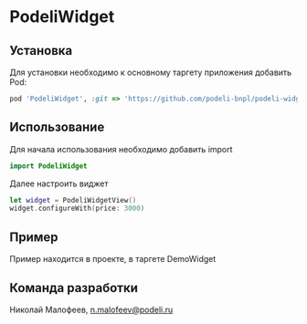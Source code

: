 # PodeliWidget

## Установка

Для установки необходимо к основному таргету приложения добавить Pod:
```ruby
pod 'PodeliWidget', :git => 'https://github.com/podeli-bnpl/podeli-widget-ios.git', :tag => '0.0.1''
```

## Использование

Для начала использования необходимо добавить import
```swift
import PodeliWidget

```
Далее настроить виджет 
```swift
let widget = PodeliWidgetView()
widget.configureWith(price: 3000)
```

## Пример
Пример находится в проекте, в таргете DemoWidget

## Команда разработки

Николай Малофеев, n.malofeev@podeli.ru


